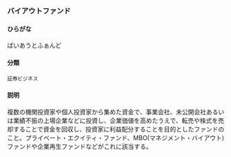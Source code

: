 <div style="display:none;">

## [あ行](securities-terms?id=あ行)
## [か行](securities-terms?id=か行)
## [さ行](securities-terms?id=さ行)
## [た行](securities-terms?id=た行)
## [な行](securities-terms?id=な行)
## [は行](securities-terms?id=は行)

</div>

### バイアウトファンド

#### ひらがな

ばいあうとふぁんど

#### 分類

`証券ビジネス`

#### 説明

複数の機関投資家や個人投資家から集めた資金で、事業会社、未公開会社あるいは業績不振の上場企業などに投資し、企業価値を高めたうえで、転売や株式を売却することで資金を回収し、投資家に利益配分することを目的としたファンドのこと。プライベート・エクイティ・ファンド、MBO(マネジメント・バイアウト)ファンドや企業再生ファンドなどがこれに該当する。

<div style="display:none;">

## [ま行](securities-terms?id=ま行)
## [や行](securities-terms?id=や行)
## [ら行](securities-terms?id=ら行)
## [わ行](securities-terms?id=わ行)
## [英数字・記号](securities-terms?id=英数字・記号)

</div>


